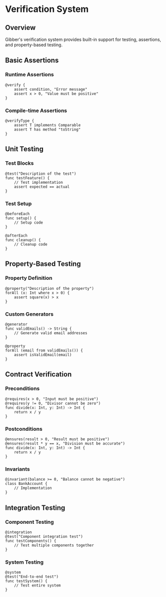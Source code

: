 # Verification System

## Overview

Gibber's verification system provides built-in support for testing, assertions, and property-based testing.

## Basic Assertions

### Runtime Assertions
```gibber
@verify {
    assert condition, "Error message"
    assert x > 0, "Value must be positive"
}
```

### Compile-time Assertions
```gibber
@verifyType {
    assert T implements Comparable
    assert T has method "toString"
}
```

## Unit Testing

### Test Blocks
```gibber
@test("Description of the test")
func testFeature() {
    // Test implementation
    assert expected == actual
}
```

### Test Setup
```gibber
@beforeEach
func setup() {
    // Setup code
}

@afterEach
func cleanup() {
    // Cleanup code
}
```

## Property-Based Testing

### Property Definition
```gibber
@property("Description of the property")
forAll (x: Int where x > 0) {
    assert square(x) > x
}
```

### Custom Generators
```gibber
@generator
func validEmails() -> String {
    // Generate valid email addresses
}

@property
forAll (email from validEmails()) {
    assert isValidEmail(email)
}
```

## Contract Verification

### Preconditions
```gibber
@requires(x > 0, "Input must be positive")
@requires(y != 0, "Divisor cannot be zero")
func divide(x: Int, y: Int) -> Int {
    return x / y
}
```

### Postconditions
```gibber
@ensures(result > 0, "Result must be positive")
@ensures(result * y == x, "Division must be accurate")
func divide(x: Int, y: Int) -> Int {
    return x / y
}
```

### Invariants
```gibber
@invariant(balance >= 0, "Balance cannot be negative")
class BankAccount {
    // Implementation
}
```

## Integration Testing

### Component Testing
```gibber
@integration
@test("Component integration test")
func testComponents() {
    // Test multiple components together
}
```

### System Testing
```gibber
@system
@test("End-to-end test")
func testSystem() {
    // Test entire system
}
``` 